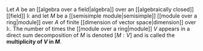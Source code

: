 Let $A$ be an [[algebra over a field|algebra]] over an [[algebraically closed]] [[field]] $\mathbb k$ and let $M$ be a [[semisimple module|semisimple]] [[module over a ring|module]] over $A$ of finite [[dimension of vector space|dimension]] over $\mathbb k$. The number of times the [[module over a ring|module]] $V$ appears in a direct sum decomposition of $M$ is denoted $[M:V]$ and is called the **multiplicity of $V$ in $M$**.